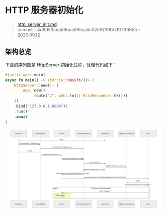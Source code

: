 # HTTP 服务器初始化

> [http_server_init.md](https://github.com/actix/actix-website/blob/master/content/docs/http_server_init.md)
> <br />
> commit - 4d8d53cea59bca095ca5c02ef81f0b1791736855 - 2020.09.12

## 架构总览

下面的序列图是 HttpServer 初始化过程，处理代码如下：

```rust
#[actix_web::main]
async fn main() -> std::io::Result<()> {
    HttpServer::new(|| {
        App::new()
            .route("/", web::to(|| HttpResponse::Ok()))
    })
    .bind("127.0.0.1:8080")?
    .run()
    .await
}
```

![](./css/http_server.svg)
